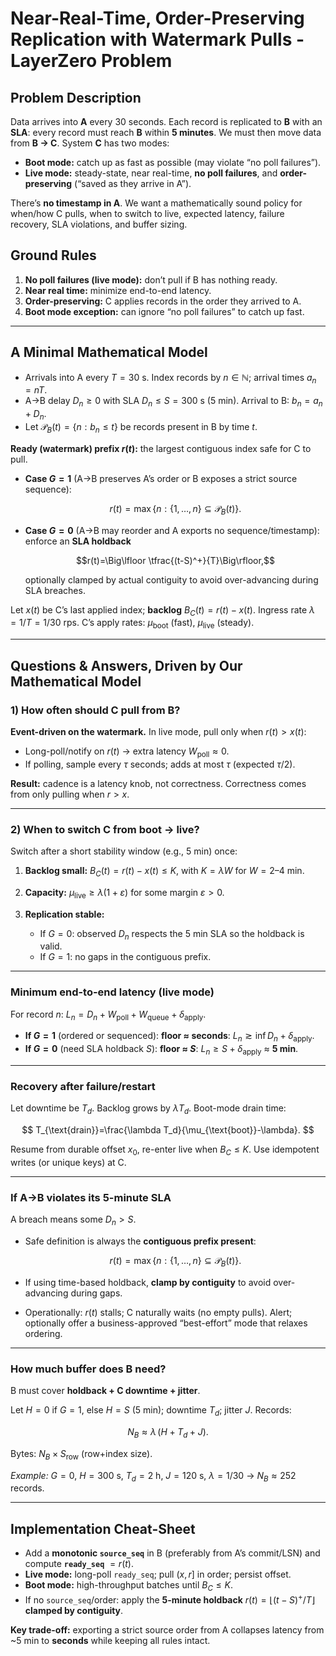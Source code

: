 # Near-Real-Time, Order-Preserving Replication with Watermark Pulls - LayerZero Problem

## Problem Description

Data arrives into **A** every 30 seconds. Each record is replicated to **B** with an **SLA**: every record must reach **B** within **5 minutes**. We must then move data from **B → C**. System **C** has two modes:

* **Boot mode:** catch up as fast as possible (may violate “no poll failures”).
* **Live mode:** steady-state, near real-time, **no poll failures**, and **order-preserving** (“saved as they arrive in A”).

There’s **no timestamp in A**. We want a mathematically sound policy for when/how C pulls, when to switch to live, expected latency, failure recovery, SLA violations, and buffer sizing.

## Ground Rules

1. **No poll failures (live mode):** don’t pull if B has nothing ready.
2. **Near real time:** minimize end-to-end latency.
3. **Order-preserving:** C applies records in the order they arrived to A.
4. **Boot mode exception:** can ignore “no poll failures” to catch up fast.

---

## A Minimal Mathematical Model

* Arrivals into A every $T=30$ s. Index records by $n\in\mathbb{N}$; arrival times $a_n = nT$.
* A→B delay $D_n\ge 0$ with SLA $D_n\le S=300$ s (5 min). Arrival to B: $b_n=a_n+D_n$.
* Let $\mathcal{P}_B(t)=\{n: b_n\le t\}$ be records present in B by time $t$.

**Ready (watermark) prefix $r(t)$:** the largest contiguous index safe for C to pull.

* **Case $G=1$** (A→B preserves A’s order or B exposes a strict source sequence):

  $$r(t)=\max\{n:\{1,\dots,n\}\subseteq \mathcal{P}_B(t)\}.$$
* **Case $G=0$** (A→B may reorder and A exports no sequence/timestamp): enforce an **SLA holdback**

  $$r(t)=\Big\lfloor \tfrac{(t-S)^+}{T}\Big\rfloor,$$

  optionally clamped by actual contiguity to avoid over-advancing during SLA breaches.

Let $x(t)$ be C’s last applied index; **backlog** $B_C(t)=r(t)-x(t)$.
Ingress rate $\lambda=1/T=1/30$ rps. C’s apply rates: $\mu_{\text{boot}}$ (fast), $\mu_{\text{live}}$ (steady).

---

## Questions & Answers, Driven by Our Mathematical Model

### 1) How often should C pull from B?

**Event-driven on the watermark.** In live mode, pull only when $r(t)>x(t)$:

* Long-poll/notify on $r(t)$ → extra latency $W_{\text{poll}}\approx 0$.
* If polling, sample every $\tau$ seconds; adds at most $\tau$ (expected $\tau/2$).

**Result:** cadence is a latency knob, not correctness. Correctness comes from only pulling when $r>x$.

---

### 2) When to switch C from boot → live?

Switch after a short stability window (e.g., 5 min) once:

1. **Backlog small:** $B_C(t)=r(t)-x(t)\le K$, with $K=\lambda W$ for $W=2\text{–}4$ min.
2. **Capacity:** $\mu_{\text{live}}\ge \lambda(1+\varepsilon)$ for some margin $\varepsilon>0$.
3. **Replication stable:**

   * If $G=0$: observed $D_n$ respects the 5 min SLA so the holdback is valid.
   * If $G=1$: no gaps in the contiguous prefix.

---

### Minimum end-to-end latency (live mode)

For record $n$: $L_n = D_n + W_{\text{poll}} + W_{\text{queue}} + \delta_{\text{apply}}$.

* **If $G=1$** (ordered or sequenced): **floor ≈ seconds**: $L_n \gtrsim \inf D_n + \delta_{\text{apply}}$.
* **If $G=0$** (need SLA holdback $S$): **floor ≈ $S$**: $L_n \ge S+\delta_{\text{apply}}$ ≈ **5 min**.

---

### Recovery after failure/restart

Let downtime be $T_d$. Backlog grows by $\lambda T_d$. Boot-mode drain time:

$$
T_{\text{drain}}=\frac{\lambda T_d}{\mu_{\text{boot}}-\lambda}.
$$

Resume from durable offset $x_0$, re-enter live when $B_C\le K$. Use idempotent writes (or unique keys) at C.

---

### If A→B violates its 5-minute SLA

A breach means some $D_n>S$.

* Safe definition is always the **contiguous prefix present**:

  $$r(t)=\max\{n:\{1,\dots,n\}\subseteq \mathcal{P}_B(t)\}.$$
  
* If using time-based holdback, **clamp by contiguity** to avoid over-advancing during gaps.
* Operationally: $r(t)$ stalls; C naturally waits (no empty pulls). Alert; optionally offer a business-approved “best-effort” mode that relaxes ordering.

---

### How much buffer does B need?

B must cover **holdback + C downtime + jitter**.

Let $H=0$ if $G=1$, else $H=S$ (5 min); downtime $T_d$; jitter $J$.
Records:

$$N_B \approx \lambda \,(H+T_d+J).$$

Bytes: $N_B\times S_{\text{row}}$ (row+index size).

*Example:* $G=0$, $H=300$ s, $T_d=2$ h, $J=120$ s, $\lambda=1/30$ → $N_B\approx 252$ records.

---

## Implementation Cheat-Sheet

* Add a **monotonic `source_seq`** in B (preferably from A’s commit/LSN) and compute **`ready_seq`** $=r(t)$.
* **Live mode:** long-poll `ready_seq`; pull $(x, r]$ in order; persist offset.
* **Boot mode:** high-throughput batches until $B_C\le K$.
* If no `source_seq`/order: apply the **5-minute holdback** $r(t)=\lfloor (t-S)^+/T\rfloor$ **clamped by contiguity**.

**Key trade-off:** exporting a strict source order from A collapses latency from \~5 min to **seconds** while keeping all rules intact.
